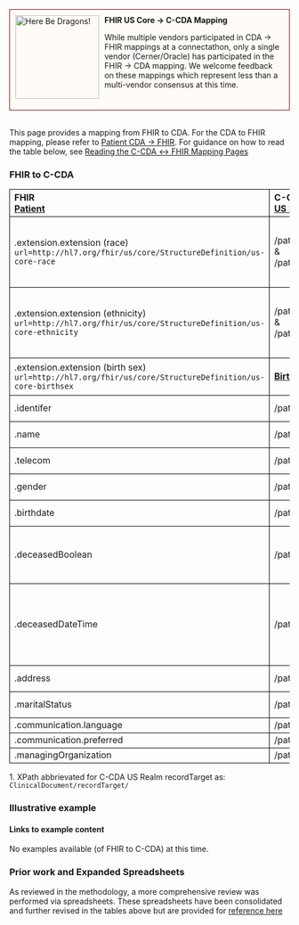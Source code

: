 <style>
td, th {
   border: 1px solid black!important;
}
</style>

<div style="border: 1px solid maroon; padding: 10px; background-color: #fffbf7; min-height: 160px;">
  <img src="assets/images/dragon.png" width="150" style="float:left; mix-blend-mode: multiply; margin-right: 10px;" title="Here Be Dragons!" height="150">
  <b>FHIR US Core → C-CDA Mapping</b>
  <p class="warning">
    While multiple vendors participated in CDA → FHIR mappings at a connectathon, only a single vendor (Cerner/Oracle) has participated in the FHIR → CDA mapping. We welcome feedback on these mappings which represent less than a multi-vendor consensus at this time.
  </p>
</div>
<br/>

This page provides a mapping from FHIR to CDA. For the CDA to FHIR mapping, please refer to [Patient CDA → FHIR](./CF-patient.html). For guidance on how to read the table below, see [Reading the C-CDA ↔ FHIR Mapping Pages](./mappingGuidance.html)

### FHIR to C-CDA

|FHIR<br/>[Patient](http://hl7.org/fhir/us/core/StructureDefinition-us-core-patient.html#profile)|C-CDA¹<br/>[US Realm Header recordTarget](http://hl7.org/cda/stds/ccda/draft1/StructureDefinition-2.16.840.1.113883.10.20.22.1.1.html)|Transform Steps|
|:----|:----|:----|
|.extension.extension (race)<br/>```url=http://hl7.org/fhir/us/core/StructureDefinition/us-core-race```|/patientRole/patient/raceCode<br/>&<br/>/patientRole/patient/sdtc:raceCode|only one ombCategory extension goes in raceCode; other values go in sdtc:raceCode|
|.extension.extension (ethnicity)<br/>```url=http://hl7.org/fhir/us/core/StructureDefinition/us-core-ethnicity```|/patientRole/patient/ethnicGroupCode<br/>&<br/>/patientRole/patient/sdtc:ethnicGroupCode|only one ombCategory extension goes in ethnicGroupCode; other values go in sdtc:ethnicGroupCode|
|.extension.extension (birth sex)<br/>```url=http://hl7.org/fhir/us/core/StructureDefinition/us-core-birthsex```|**[Birth Sex](https://www.hl7.org/ccdasearch/templates/2.16.840.1.113883.10.20.22.4.200.html)**|This is not in the header recordTarget in CDA|
|.identifer|/patientRole/id|[CDA id ↔ FHIR identifier](mappingGuidance.html#cda-id--fhir-identifier)|
|.name|/patientRole/patient/name|[CDA name ↔ FHIR name ](mappingGuidance.html#fhir-name--cda-name)|
|.telecom|/patientRole/telecom|[CDA telecom ↔ FHIR telecom](mappingGuidance.html#fhir-telecom--cda-telecom)|
|.gender|/patientRole/patient/administrativeGenderCode|[FHIR gender → CDA administrativeGender](ConceptMap-FC-AdministrativeGender.html)|
|.birthdate|/patientRole/patient/birthTime|[CDA ↔ FHIR Time/Dates](mappingGuidance.html#cda--fhir-timedates)|
|.deceasedBoolean|/patientRole/patient/sdtc:deceasedInd|If true, C-CDA also requires sdtc:deceasedTime to be present. Set its `@nullFlavor="UNK"`
|.deceasedDateTime|/patientRole/patient/sdtc:deceasedTime|[CDA ↔ FHIR Time/Dates](mappingGuidance.html#cda--fhir-timedates)<br/>When setting deceasedTime to a value, also set sdtc:deceasedInd to true.|
|.address|/patientRole/addr|[CDA addr ↔ FHIR address ](mappingGuidance.html#fhir-address---cda-addr)|
|.maritalStatus|/patientRole/patient/maritalStatus|[CDA coding ↔ FHIR CodeableConcept](mappingGuidance.html#cda-coding--fhir-codeableconcept)|
|.communication.language|/patientRole/patient/languageCommunication/languageCode||
|.communication.preferred|/patientRole/patient/languageCommunication/preferenceInd||
|.managingOrganization|/patientRole/providerOrganization||

1\. XPath abbrievated for C-CDA US Realm recordTarget as: <br/> ```ClinicalDocument/recordTarget/```

### Illustrative example

#### Links to example content

No examples available (of FHIR to C-CDA) at this time.  

### Prior work and Expanded Spreadsheets

As reviewed in the methodology, a more comprehensive review was performed via spreadsheets. These spreadsheets have been consolidated and further revised in the tables above but are provided for [reference here](https://github.com/HL7/ccda-on-fhir/blob/master/mappings/FC/FHIR-CCDA%20Patient.csv)